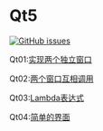 # Qt5

[![GitHub issues](https://img.shields.io/github/issues/pezy/CppPrimer.svg)](https://github.com/pezy/CppPrimer/issues)

<h>Qt01:[实现两个独立窗口](https://github.com/liuiwxye/Qt5/tree/master/Qt01)</h1>

<h>Qt02:[两个窗口互相调用](https://github.com/liuiwxye/Qt5/tree/master/Qt02)</h1>

<h>Qt03:[Lambda表达式](https://github.com/liuiwxye/Qt5/tree/master/Qt03)</h1>

<h>Qt04:[简单的界面](https://github.com/liuiwxye/Qt5/tree/master/Qt04)</h1>
